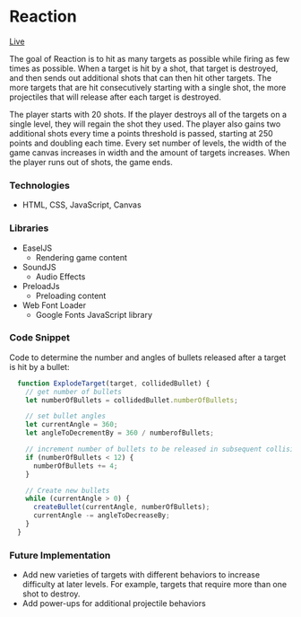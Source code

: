 # Reaction

[Live](http://scandycuz.github.io/reaction/)

The goal of Reaction is to hit as many targets as possible while firing as few times as possible. When a target is hit by a shot, that target is destroyed, and then sends out additional shots that can then hit other targets. The more targets that are hit consecutively starting with a single shot, the more projectiles that will release after each target is destroyed.

The player starts with 20 shots. If the player destroys all of the targets on a single level, they will regain the shot they used. The player also gains two additional shots every time a points threshold is passed, starting at 250 points and doubling each time. Every set number of levels, the width of the game canvas increases in width and the amount of targets increases. When the player runs out of shots, the game ends.

### Technologies

* HTML, CSS, JavaScript, Canvas

### Libraries

* EaselJS
  * Rendering game content
* SoundJS
  * Audio Effects
* PreloadJs
  * Preloading content
* Web Font Loader
  * Google Fonts JavaScript library

### Code Snippet

Code to determine the number and angles of bullets released after a target is hit by a bullet:

```js
  function ExplodeTarget(target, collidedBullet) {
    // get number of bullets
    let numberOfBullets = collidedBullet.numberOfBullets;

    // set bullet angles
    let currentAngle = 360;
    let angleToDecrementBy = 360 / numberofBullets;

    // increment number of bullets to be released in subsequent collisions
    if (numberOfBullets < 12) {
      numberOfBullets += 4;
    }

    // Create new bullets
    while (currentAngle > 0) {
      createBullet(currentAngle, numberOfBullets);
      currentAngle -= angleToDecreaseBy;
    }
  }
```

### Future Implementation

* Add new varieties of targets with different behaviors to increase difficulty at later levels. For example, targets that require more than one shot to destroy.
* Add power-ups for additional projectile behaviors
